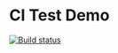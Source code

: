 # CI Test Demo

[![Build status](https://ci.appveyor.com/api/projects/status/ix9h88e6c3oh2utn?svg=true)](https://ci.appveyor.com/project/WayneAdam/ajs-04)